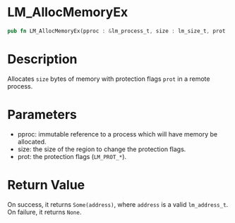 # LM_AllocMemoryEx

```rust
pub fn LM_AllocMemoryEx(pproc : &lm_process_t, size : lm_size_t, prot : lm_prot_t) -> Option<lm_address_t>
```

# Description

Allocates `size` bytes of memory with protection flags `prot` in a remote process.

# Parameters

- pproc: immutable reference to a process which will have memory be allocated.
- size: the size of the region to change the protection flags.
- prot: the protection flags (`LM_PROT_*`).

# Return Value

On success, it returns `Some(address)`, where `address` is a valid `lm_address_t`. On failure, it returns `None`.

